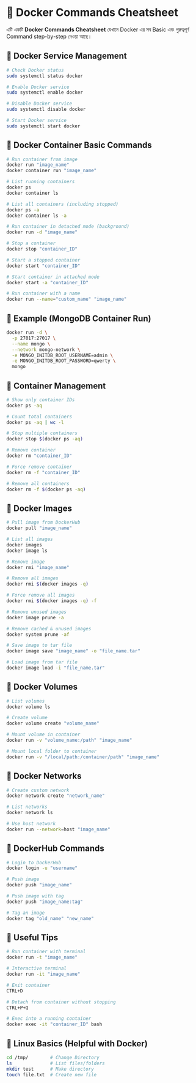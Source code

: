 # 🐳 Docker Commands Cheatsheet

এটি একটি **Docker Commands Cheatsheet** যেখানে Docker এর সব Basic এবং গুরুত্বপূর্ণ Command step-by-step দেওয়া আছে।


## 🔹 Docker Service Management

```bash
# Check Docker status  
sudo systemctl status docker  

# Enable Docker service  
sudo systemctl enable docker  

# Disable Docker service  
sudo systemctl disable docker  

# Start Docker service  
sudo systemctl start docker  
```

## 🔹 Docker Container Basic Commands

```bash
# Run container from image  
docker run "image_name"  
docker container run "image_name"  

# List running containers  
docker ps  
docker container ls  

# List all containers (including stopped)  
docker ps -a  
docker container ls -a  

# Run container in detached mode (background)  
docker run -d "image_name"  

# Stop a container  
docker stop "container_ID"  

# Start a stopped container  
docker start "container_ID"  

# Start container in attached mode  
docker start -a "container_ID"  

# Run container with a name  
docker run --name="custom_name" "image_name"  
```

## 🔹 Example (MongoDB Container Run)

```bash
docker run -d \
  -p 27017:27017 \
  --name mongo \
  --network mongo-network \
  -e MONGO_INITDB_ROOT_USERNAME=admin \
  -e MONGO_INITDB_ROOT_PASSWORD=qwerty \
  mongo
```

## 🔹 Container Management

```bash
# Show only container IDs  
docker ps -aq  

# Count total containers  
docker ps -aq | wc -l  

# Stop multiple containers  
docker stop $(docker ps -aq)  

# Remove container  
docker rm "container_ID"  

# Force remove container  
docker rm -f "container_ID"  

# Remove all containers  
docker rm -f $(docker ps -aq)  
```

## 🔹 Docker Images

```bash
# Pull image from DockerHub  
docker pull "image_name"  

# List all images  
docker images  
docker image ls  

# Remove image  
docker rmi "image_name"  

# Remove all images  
docker rmi $(docker images -q)  

# Force remove all images  
docker rmi $(docker images -q) -f  

# Remove unused images  
docker image prune -a  

# Remove cached & unused images  
docker system prune -af  

# Save image to tar file  
docker image save "image_name" -o "file_name.tar"  

# Load image from tar file  
docker image load -i "file_name.tar"  
```

## 🔹 Docker Volumes

```bash
# List volumes  
docker volume ls  

# Create volume  
docker volume create "volume_name"  

# Mount volume in container  
docker run -v "volume_name:/path" "image_name"  

# Mount local folder to container  
docker run -v "/local/path:/container/path" "image_name"  
```

## 🔹 Docker Networks

```bash
# Create custom network  
docker network create "network_name"  

# List networks  
docker network ls  

# Use host network  
docker run --network=host "image_name"  
```

## 🔹 DockerHub Commands

```bash
# Login to DockerHub  
docker login -u "username"  

# Push image  
docker push "image_name"  

# Push image with tag  
docker push "image_name:tag"  

# Tag an image  
docker tag "old_name" "new_name"  
```

## 🔹 Useful Tips

```bash
# Run container with terminal  
docker run -t "image_name"  

# Interactive terminal  
docker run -it "image_name"  

# Exit container  
CTRL+D  

# Detach from container without stopping  
CTRL+P+Q  

# Exec into a running container  
docker exec -it "container_ID" bash  
```

## 🔹 Linux Basics (Helpful with Docker)

```bash
cd /tmp/        # Change Directory  
ls              # List files/folders  
mkdir test      # Make directory  
touch file.txt  # Create new file  
```
